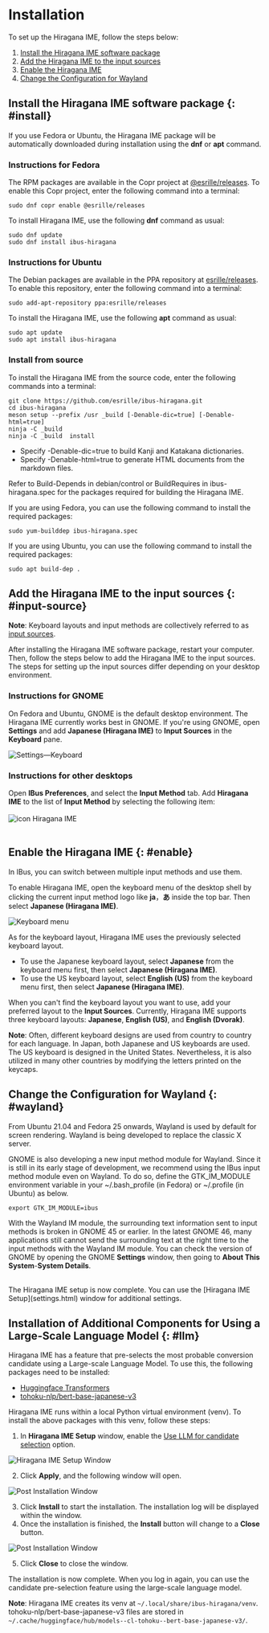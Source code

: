 # Installation

To set up the Hiragana IME, follow the steps below:

1. [Install the Hiragana IME software package](#install)
2. [Add the Hiragana IME to the input sources](#input-source)
3. [Enable the Hiragana IME](#enable)
4. [Change the Configuration for Wayland](#wayland)

## Install the Hiragana IME software package {: #install}

If you use Fedora or Ubuntu, the Hiragana IME package will be automatically downloaded during installation using the **dnf** or **apt** command.

### Instructions for Fedora

The RPM packages are available in the Copr project at [@esrille/releases](https://copr.fedorainfracloud.org/coprs/g/esrille/releases/).
To enable this Copr project, enter the following command into a terminal:

```
sudo dnf copr enable @esrille/releases
```

To install Hiragana IME, use the following **dnf** command as usual:

```
sudo dnf update
sudo dnf install ibus-hiragana
```

### Instructions for Ubuntu

The Debian packages are available in the PPA repository at [esrille/releases](https://launchpad.net/~esrille/+archive/ubuntu/releases).
To enable this repository, enter the following command into a terminal:

```
sudo add-apt-repository ppa:esrille/releases
```

To install the Hiragana IME, use the following **apt** command as usual:

```
sudo apt update
sudo apt install ibus-hiragana
```

### Install from source

To install the Hiragana IME from the source code, enter the following commands into a terminal:

```
git clone https://github.com/esrille/ibus-hiragana.git
cd ibus-hiragana
meson setup --prefix /usr _build [-Denable-dic=true] [-Denable-html=true]
ninja -C _build
ninja -C _build  install
```

- Specify -Denable-dic=true to build Kanji and Katakana dictionaries.
- Specify -Denable-html=true to generate HTML documents from the markdown files.

Refer to Build-Depends in debian/control or BuildRequires in ibus-hiragana.spec for the packages required for building the Hiragana IME.

If you are using Fedora, you can use the following command to install the required packages:

```
sudo yum-builddep ibus-hiragana.spec
```

If you are using Ubuntu, you can use the following command to install the required packages:

```
sudo apt build-dep .
```

## Add the Hiragana IME to the input sources {: #input-source}

**Note**: Keyboard layouts and input methods are collectively referred to as [input sources](https://wiki.gnome.org/Design/OS/LanguageInput).

After installing the Hiragana IME software package, restart your computer.
Then, follow the steps below to add the Hiragana IME to the input sources.
The steps for setting up the input sources differ depending on your desktop environment.

### Instructions for GNOME

On Fedora and Ubuntu, GNOME is the default desktop environment.
The Hiragana IME currently works best in GNOME.
If you're using GNOME, open **Settings** and add **Japanese (Hiragana IME)** to **Input Sources** in the **Keyboard** pane.

![Settings—Keyboard](settings-keyboard.png)

### Instructions for other desktops

Open **IBus Preferences**, and select the **Input Method** tab.
Add **Hiragana IME** to the list of **Input Method** by selecting the following item:
<br><br>
  ![icon](../icon.png) Hiragana IME
<br><br>

## Enable the Hiragana IME {: #enable}

In IBus, you can switch between multiple input methods and use them.

To enable Hiragana IME, open the keyboard menu of the desktop shell by clicking the current input method logo like <nobr>**ja**</nobr>，<nobr>**あ**</nobr> inside the top bar.
Then select **Japanese (Hiragana IME)**.

![Keyboard menu](keyboard-menu.png)

As for the keyboard layout, Hiragana IME uses the previously selected keyboard layout.

- To use the Japanese keyboard layout, select **Japanese** from the keyboard menu first, then select **Japanese (Hiragana IME)**.
- To use the US keyboard layout, select **English (US)** from the keyboard menu first, then select **Japanese (Hiragana IME)**.

When you can't find the keyboard layout you want to use, add your preferred layout to the **Input Sources**.
Currently, Hiragana IME supports three keyboard layouts: **Japanese**, **English (US)**, and **English (Dvorak)**.

**Note**: Often, different keyboard designs are used from country to country for each language. In Japan, both Japanese and US keyboards are used. The US keyboard is designed in the United States. Nevertheless, it is also utilized in many other countries by modifying the letters printed on the keycaps.

## Change the Configuration for Wayland {: #wayland}

From Ubuntu 21.04 and Fedora 25 onwards, Wayland is used by default for screen rendering. Wayland is being developed to replace the classic X server.

GNOME is also developing a new input method module for Wayland. Since it is still in its early stage of development, we recommend using the IBus input method module even on Wayland. To do so, define the GTK_IM_MODULE environment variable in your ~/.bash_profile (in Fedora) or ~/.profile (in Ubuntu) as below.

```
export GTK_IM_MODULE=ibus
```

With the Wayland IM module, the surrounding text information sent to input methods is broken in GNOME 45 or earlier. In the latest GNOME 46, many applications still cannot send the surrounding text at the right time to the input methods with the Wayland IM module. You can check the version of GNOME by opening the GNOME **Settings** window, then going to **About This System**-**System Details**.

<br>
The Hiragana IME setup is now complete.
You can use the [Hiragana IME Setup](settings.html) window for additional settings.

## Installation of Additional Components for Using a Large-Scale Language Model {: #llm}

Hiragana IME has a feature that pre-selects the most probable conversion candidate using a Large-scale Language Model.
To use this, the following packages need to be installed:

- [Huggingface Transformers](https://huggingface.co/docs/transformers/)
- [tohoku-nlp/bert-base-japanese-v3](https://huggingface.co/tohoku-nlp/bert-base-japanese-v3)

Hiragana IME runs within a local Python virtual environment (venv).
To install the above packages with this venv, follow these steps:

1. In **Hiragana IME Setup** window, enable the [Use LLM for candidate selection](settings.html#llm) option.

![Hiragana IME Setup Window](ibus-setup-hiragana_3.png)

2. Click **Apply**, and the following window will open.

![Post Installation Window](postinst_1.png)

3. Click **Install** to start the installation. The installation log will be displayed within the window.
4. Once the installation is finished, the **Install** button will change to a **Close** button.

![Post Installation Window](postinst_2.png)

5. Click **Close** to close the window.

The installation is now complete.
When you log in again, you can use the candidate pre-selection feature using the large-scale language model.

**Note**: Hiragana IME creates its venv at <code>~/.local/share/ibus-hiragana/venv</code>. tohoku-nlp/bert-base-japanese-v3 files are stored in <code>~/.cache/huggingface/hub/models--cl-tohoku--bert-base-japanese-v3/</code>.
